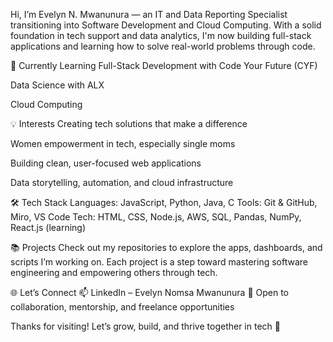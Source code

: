 Hi, I’m Evelyn N. Mwanunura — an IT and Data Reporting Specialist transitioning into Software Development and Cloud Computing. With a solid foundation in tech support and data analytics, I'm now building full-stack applications and learning how to solve real-world problems through code.

🌱 Currently Learning
Full-Stack Development with Code Your Future (CYF)

Data Science with ALX

Cloud Computing 

💡 Interests
Creating tech solutions that make a difference

Women empowerment in tech, especially single moms

Building clean, user-focused web applications

Data storytelling, automation, and cloud infrastructure

🛠️ Tech Stack
Languages: JavaScript, Python, Java, C
Tools: Git & GitHub, Miro, VS Code
Tech: HTML, CSS, Node.js, AWS, SQL, Pandas, NumPy, React.js (learning)

📚 Projects
Check out my repositories to explore the apps, dashboards, and scripts I’m working on. Each project is a step toward mastering software engineering and empowering others through tech.

🌐 Let’s Connect
📫 LinkedIn – Evelyn Nomsa Mwanunura
🤝 Open to collaboration, mentorship, and freelance opportunities

Thanks for visiting! Let’s grow, build, and thrive together in tech 🚀
